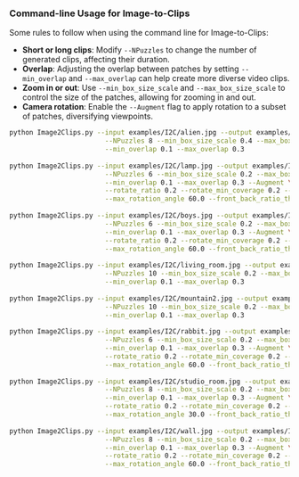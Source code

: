 ### Command-line Usage for Image-to-Clips
Some rules to follow when using the command line for Image-to-Clips:
- **Short or long clips**: Modify `--NPuzzles` to change the number of generated clips, affecting their duration.
- **Overlap**: Adjusting the overlap between patches by setting `--min_overlap` and `--max_overlap` can help create more diverse video clips.
- **Zoom in or out**: Use `--min_box_size_scale` and `--max_box_size_scale` to control the size of the patches, allowing for zooming in and out.
- **Camera rotation**: Enable the `--Augment` flag to apply rotation to a subset of patches, diversifying viewpoints.

```bash
python Image2Clips.py --input examples/I2C/alien.jpg --output examples/I2C --threshold 0.01 \
                        --NPuzzles 8 --min_box_size_scale 0.4 --max_box_size_scale 0.8 \
                        --min_overlap 0.1 --max_overlap 0.3 
                        
python Image2Clips.py --input examples/I2C/lamp.jpg --output examples/I2C --threshold 0.01 \
                        --NPuzzles 6 --min_box_size_scale 0.2 --max_box_size_scale 0.5 \
                        --min_overlap 0.1 --max_overlap 0.3 --Augment \
                        --rotate_ratio 0.2 --rotate_min_coverage 0.2 --rotate_max_coverage 0.8 \
                        --max_rotation_angle 60.0 --front_back_ratio_thresh 0.6
                        
python Image2Clips.py --input examples/I2C/boys.jpg --output examples/I2C --threshold 0.01 \
                        --NPuzzles 6 --min_box_size_scale 0.2 --max_box_size_scale 0.5 \
                        --min_overlap 0.1 --max_overlap 0.3 --Augment \
                        --rotate_ratio 0.2 --rotate_min_coverage 0.2 --rotate_max_coverage 0.8 \
                        --max_rotation_angle 60.0 --front_back_ratio_thresh 0.6
                        
python Image2Clips.py --input examples/I2C/living_room.jpg --output examples/I2C --threshold 0.01 \
                        --NPuzzles 10 --min_box_size_scale 0.2 --max_box_size_scale 0.6 \
                        --min_overlap 0.1 --max_overlap 0.3 
                        
python Image2Clips.py --input examples/I2C/mountain2.jpg --output examples/I2C --threshold 0.01 \
                        --NPuzzles 10 --min_box_size_scale 0.2 --max_box_size_scale 0.5 \
                        --min_overlap 0.1 --max_overlap 0.3 
                        
python Image2Clips.py --input examples/I2C/rabbit.jpg --output examples/I2C --threshold 0.01 \
                        --NPuzzles 6 --min_box_size_scale 0.2 --max_box_size_scale 0.5 \
                        --min_overlap 0.1 --max_overlap 0.3 --Augment \
                        --rotate_ratio 0.2 --rotate_min_coverage 0.2 --rotate_max_coverage 0.8 \
                        --max_rotation_angle 60.0 --front_back_ratio_thresh 0.6
                        
python Image2Clips.py --input examples/I2C/studio_room.jpg --output examples/I2C --threshold 0.01 \
                        --NPuzzles 8 --min_box_size_scale 0.2 --max_box_size_scale 0.5 \
                        --min_overlap 0.1 --max_overlap 0.3 --Augment \
                        --rotate_ratio 0.2 --rotate_min_coverage 0.2 --rotate_max_coverage 0.8 \
                        --max_rotation_angle 30.0 --front_back_ratio_thresh 0.6
                        
python Image2Clips.py --input examples/I2C/wall.jpg --output examples/I2C --threshold 0.01 \
                        --NPuzzles 8 --min_box_size_scale 0.2 --max_box_size_scale 0.5 \
                        --min_overlap 0.1 --max_overlap 0.3 --Augment \
                        --rotate_ratio 0.2 --rotate_min_coverage 0.2 --rotate_max_coverage 0.8 \
                        --max_rotation_angle 60.0 --front_back_ratio_thresh 0.6
```